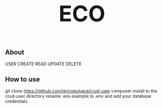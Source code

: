 <p align="center" style="font-size: 72;"><strong>ECO</strong></p>

## About

USER CREATE READ UPDATE DELETE

## How to use

git clone https://github.com/jericopulvera/crud-user
composer install to the crud-user directory
rename .env.example to .env and add your database credentials